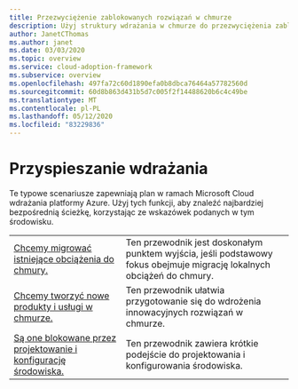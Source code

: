 ```yaml
---
title: Przezwyciężenie zablokowanych rozwiązań w chmurze
description: Użyj struktury wdrażania w chmurze do przezwyciężenia zablokowanych. Te scenariusze zapewniają plan wdrażania w chmurze.
author: JanetCThomas
ms.author: janet
ms.date: 03/03/2020
ms.topic: overview
ms.service: cloud-adoption-framework
ms.subservice: overview
ms.openlocfilehash: 497fa72c60d1890efa0b8dbca76464a57782560d
ms.sourcegitcommit: 60d8b863d431b5d7c005f2f14488620b6c4c49be
ms.translationtype: MT
ms.contentlocale: pl-PL
ms.lasthandoff: 05/12/2020
ms.locfileid: "83229836"
---
```

# <a name="accelerate-adoption"></a>Przyspieszanie wdrażania

Te typowe scenariusze zapewniają plan w ramach Microsoft Cloud wdrażania platformy Azure. Użyj tych funkcji, aby znaleźć najbardziej bezpośrednią ścieżkę, korzystając ze wskazówek podanych w tym środowisku.

|                                                                                     |                                                                                                                                |
|-------------------------------------------------------------------------------------|--------------------------------------------------------------------------------------------------------------------------------|
| [Chcemy migrować istniejące obciążenia do chmury.](./migrate.md)                   | Ten przewodnik jest doskonałym punktem wyjścia, jeśli podstawowy fokus obejmuje migrację lokalnych obciążeń do chmury. |
| [Chcemy tworzyć nowe produkty i usługi w chmurze.](./innovate.md)             | Ten przewodnik ułatwia przygotowanie się do wdrożenia innowacyjnych rozwiązań w chmurze.                                       |
| [Są one blokowane przez projektowanie i konfigurację środowiska.](./design-and-configuration.md) | Ten przewodnik zawiera krótkie podejście do projektowania i konfigurowania środowiska.                                           |
